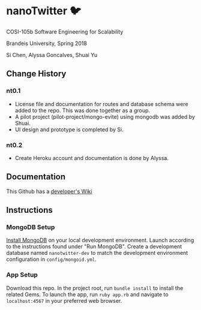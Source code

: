 # nanoTwitter :bird:

COSI-105b Software Engineering for Scalability

Brandeis University, Spring 2018

Si Chen, Alyssa Goncalves, Shuai Yu

## Change History

### nt0.1

* License file and documentation for routes and database schema were added to the repo.  This was done together as a group.
* A pilot project (pilot-project/mongo-evite) using mongodb was added by Shuai.
* UI design and prototype is completed by Si.

### nt0.2

* Create Heroku account and documentation is done by Alyssa.

## Documentation

This Github has a [developer's Wiki](https://github.com/amgoncalves/sassy-twitter/wiki)

## Instructions

### MongoDB Setup

[Install MongoDB](https://docs.mongodb.com/manual/tutorial/install-mongodb-on-os-x/) on your local development environment.  Launch according to the instructions found under "Run MongoDB".  Create a development database named ```nanotwitter-dev``` to match the development environment configuration in ```config/mongoid.yml```.

### App Setup

Download this repo.  In the project root, run ```bundle install``` to install the related Gems.    To launch the app, run ```ruby app.rb``` and navigate to ```localhost:4567``` in your preferred web browser.